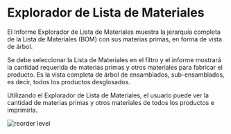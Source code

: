 <!-- add-breadcrumbs -->
# Explorador de Lista de Materiales

El Informe Explorador de Lista de Materiales muestra la jerarquía completa de la Lista de Materiales (BOM) con sus materias primas, en forma de vista de árbol.

Se debe seleccionar la Lista de Materiales en el filtro y el informe mostrará la cantidad requerida de materias primas y otros materiales para fabricar el producto. Es la vista completa de árbol de ensamblados, sub-ensamblados, es decir, todos los productos desglosados. 

Utilizando el Explorador de Lista de Materiales, el usuario puede ver la cantidad de materias primas y otros materiales de todos los productos e imprimirla. 

<img alt="reorder level" class="screenshot" src="{{docs_base_url}}/assets/img/articles/bom_explorer.png">
